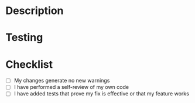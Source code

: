 # Description

# Testing

# Checklist

- [ ] My changes generate no new warnings
- [ ] I have performed a self-review of my own code
- [ ] I have added tests that prove my fix is effective or that my feature works

